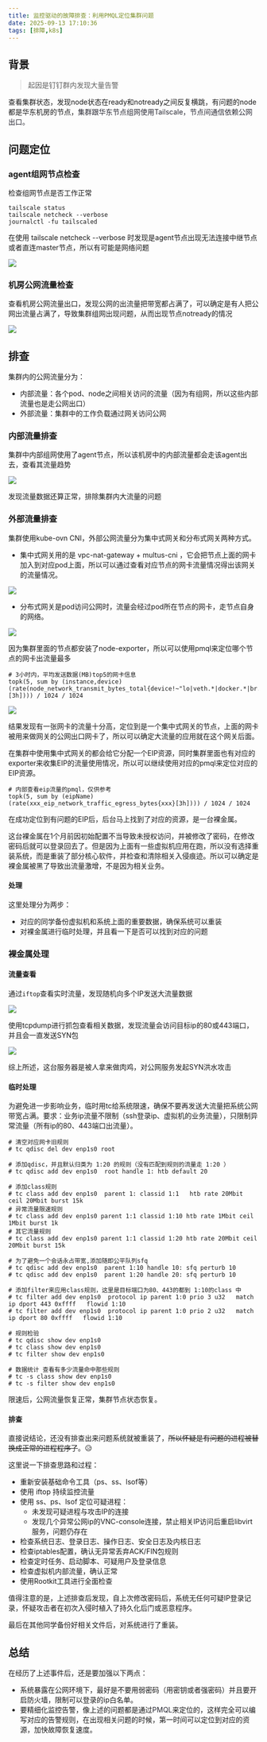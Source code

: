 ```yaml
---
title: 监控驱动的故障排查：利用PMQL定位集群问题
date: 2025-09-13 17:10:36
tags: [排障,k8s]
---
```


## 背景

> 起因是钉钉群内发现大量告警

查看集群状态，发现node状态在ready和notready之间反复横跳，有问题的node都是华东机房的节点，<font style="color:rgb(44, 44, 54);">集群跟华东节点组网使用Tailscale，节点间通信依赖公网出口。</font>

## 问题定位

### agent组网节点检查

检查组网节点是否工作正常

```shell
tailscale status
tailscale netcheck --verbose
journalctl -fu tailscaled
```

在使用 tailscale netcheck --verbose 时发现是agent节点出现无法连接中继节点或者直连master节点，所以有可能是网络问题

![](./tailscaled.png)

### 机房公网流量检查

查看机房公网流量出口，发现公网的出流量把带宽都占满了，可以确定是有人把公网出流量占满了，导致集群组网出现问题，从而出现节点notready的情况

![](./outbound.png)

## 排查

集群内的公网流量分为：

+ 内部流量：各个pod、node之间相关访问的流量（因为有组网，所以这些内部流量也是走公网出口）
+ 外部流量：集群中的工作负载通过网关访问公网

### 内部流量排查

集群中内部组网使用了agent节点，所以该机房中的内部流量都会走该agent出去，查看其流量趋势

![](./grafana.png)

发现流量数据还算正常，排除集群内大流量的问题

### 外部流量排查

集群使用kube-ovn CNI，外部公网流量分为集中式网关和分布式网关两种方式。

+ 集中式网关用的是 vpc-nat-gateway + multus-cni ，它会把节点上面的网卡加入到对应pod上面，所以可以通过查看对应节点的网卡流量情况得出该网关的流量情况。

![](./kube-ovn-1.png)

+ 分布式网关是pod访问公网时，流量会经过pod所在节点的网卡，走节点自身的网络。

![](./kube-ovn-2.png)

因为集群里面的节点都安装了node-exporter，所以可以使用pmql来定位哪个节点的网卡出流量最多

```plain
# 3小时内，平均发送数据(MB)top5的网卡信息
topk(5, sum by (instance,device) (rate(node_network_transmit_bytes_total{device!~"lo|veth.*|docker.*|br.*"}[3h]))) / 1024 / 1024
```

![](./pmql.png)

结果发现有一张网卡的流量十分高，定位到是一个集中式网关的节点，上面的网卡被用来做网关的公网出口网卡了，所以可以确定大流量的应用就在这个网关后面。

在集群中使用集中式网关的都会给它分配一个EIP资源，同时集群里面也有对应的exporter来收集EIP的流量使用情况，所以可以继续使用对应的pmql来定位对应的EIP资源。

```plain
# 内部查看eip流量的pmql，仅供参考
topk(5, sum by (eipName) (rate(xxx_eip_network_traffic_egress_bytes{xxx}[3h]))) / 1024 / 1024
```

在成功定位到有问题的EIP后，后台马上找到了对应的资源，是一台裸金属。

这台裸金属在1个月前因初始配置不当导致未授权访问，并被修改了密码，在修改密码后就可以登录回去了。但是因为上面有一些虚拟机应用在跑，所以没有选择重装系统，而是重装了部分核心软件，并检查和清除相关入侵痕迹。所以可以确定是裸金属被黑了导致出流量激增，不是因为相关业务。

#### 处理

这里处理分为两步：

+ 对应的同学备份虚拟机和系统上面的重要数据，确保系统可以重装
+ 对裸金属进行临时处理，并且看一下是否可以找到对应的问题

### 裸金属处理

#### 流量查看

通过`iftop`查看实时流量，发现随机向多个IP发送大流量数据

![](./iftop.png)

使用tcpdump进行抓包查看相关数据，发现流量会访问目标ip的80或443端口，并且会一直发送SYN包

![](./tcpdump.png)

综上所述，这台服务器是被人拿来做肉鸡，对公网服务发起SYN洪水攻击

#### 临时处理

为避免进一步影响业务，临时用tc给系统限速，确保不要再发送大流量把系统公网带宽占满。要求：业务ip流量不限制（ssh登录ip、虚拟机的业务流量），只限制异常流量（所有ip的80、443端口出流量）。

```plain
# 清空对应网卡旧规则
# tc qdisc del dev enp1s0 root

# 添加qdisc，并且默认归类为 1:20 的规则（没有匹配到规则的流量走 1:20 ）
# tc qdisc add dev enp1s0  root handle 1: htb default 20

# 添加class规则
# tc class add dev enp1s0  parent 1: classid 1:1   htb rate 20Mbit ceil 20Mbit burst 15k
# 异常流量限速规则
# tc class add dev enp1s0 parent 1:1 classid 1:10 htb rate 1Mbit ceil 1Mbit burst 1k 
# 其它流量规则
# tc class add dev enp1s0 parent 1:1 classid 1:20 htb rate 20Mbit ceil 20Mbit burst 15k

# 为了避免一个会话永占带宽,添加随即公平队列sfq
# tc qdisc add dev enp1s0  parent 1:10 handle 10: sfq perturb 10 
# tc qdisc add dev enp1s0  parent 1:20 handle 20: sfq perturb 10  

# 添加filter来应用class规则，这里是目标端口为80、443的都到 1:10的class 中
# tc filter add dev enp1s0  protocol ip parent 1:0 prio 3 u32   match ip dport 443 0xffff   flowid 1:10 
# tc filter add dev enp1s0  protocol ip parent 1:0 prio 2 u32   match ip dport 80 0xffff   flowid 1:10

# 规则检验
# tc qdisc show dev enp1s0
# tc class show dev enp1s0
# tc filter show dev enp1s0 

# 数据统计 查看有多少流量命中那些规则
# tc -s class show dev enp1s0
# tc -s filter show dev enp1s0 
```

限速后，公网流量恢复正常，集群节点状态恢复。

#### 排查

直接说结论，还没有排查出来问题系统就被重装了，~~所以怀疑是有问题的进程被替换成正常的进程程序了~~。😥

这里说一下排查思路和过程：

+ 重新安装基础命令工具（ps、ss、lsof等）
+ 使用 iftop 持续监控流量
+ 使用 ss、ps、lsof 定位可疑进程：
  - 未发现可疑进程与攻击IP的连接
  - 发现几个异常公网ip的VNC-console连接，禁止相关IP访问后重启libvirt服务，问题仍存在
+ 检查系统日志、登录日志、操作日志、安全日志及内核日志
+ 检查iptables配置，确认无异常丢弃ACK/FIN包规则
+ 检查定时任务、启动脚本、可疑用户及登录信息
+ 检查虚拟机内部流量，确认正常
+ 使用Rootkit工具进行全面检查

值得注意的是，上述排查后发现，自上次修改密码后，系统无任何可疑IP登录记录，怀疑攻击者在初次入侵时植入了持久化后门或恶意程序。

最后在其他同学备份好相关文件后，对系统进行了重装。

## 总结

在经历了上述事件后，还是要加强以下两点：

+ 系统暴露在公网环境下，最好是不要用弱密码（用密钥或者强密码）并且要开启防火墙，限制可以登录的ip白名单。
+ 要精细化监控告警，像上述的问题都是通过<font style="color:rgb(44, 44, 54);">PMQL</font>来定位的，这样完全可以编写对应的告警规则，在出现相关问题的时候，第一时间可以定位到对应的资源，加快故障恢复速度。

